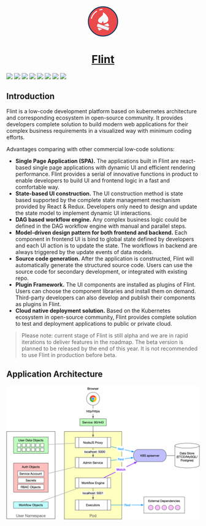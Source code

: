 <p align="center">
  <img src="resources/img/logo-sm.png" style="max-width: 80px;"/><br/>
  <h1 align="center"><a href="https://flintdev.github.io/docs">Flint</a></h1>
</p>

[![](https://img.shields.io/badge/download-Mac-brightgreen)](https://github.com/flintdev/flint/releases/latest)
![](https://img.shields.io/badge/stage-alpha-red)
![](https://img.shields.io/github/v/release/flintdev/flint)
![](https://img.shields.io/github/release-date/flintdev/flint)
![](https://img.shields.io/david/flintdev/flint)
![](https://img.shields.io/badge/platform-MacOS-orange)
![](https://img.shields.io/github/license/flintdev/flint)
![](https://img.shields.io/github/package-json/dependency-version/flintdev/flint/dev/electron)

## Introduction

Flint is a low-code development platform based on kubernetes architecture and corresponding ecosystem in open-source community. 
It provides developers complete solution to build modern web applications for their complex business requirements in a visualized way with minimum coding efforts.

Advantages comparing with other commercial low-code solutions:

* **Single Page Application (SPA).** The applications built in Flint are react-based single page applications with dynamic UI and efficient rendering performance. 
Flint provides a serial of innovative functions in product to enable developers to build UI and frontend logic in a fast and comfortable way.
* **State-based UI construction.** The UI construction method is state based supported by the complete state management mechanism provided by React & Redux. 
Developers only need to design and update the state model to implement dynamic UI interactions.
* **DAG based workflow engine.** Any complex business logic could be defined in the DAG workflow engine with manual and parallel steps.
* **Model-driven design pattern for both frontend and backend.** Each component in frontend UI is bind to global state defined by developers and each UI action is to update the state. 
The workflows in backend are always triggered by the update events of data models.
* **Source code generation.** After the application is constructed, Flint will automatically generate the structured source code. Users can use the source code for secondary development, or 
integrated with existing repo.
* **Plugin Framework.** The UI components are installed as plugins of Flint. Users can choose the component libraries and install them on demand. Third-party developers can also develop and publish their components as plugins in Flint.
* **Cloud native deployment solution.** Based on the Kubernetes ecosystem in open-source community, Flint provides complete solution to test and deployment applications to public or private cloud. 

> Please note: current stage of Flint is still alpha and we are in rapid iterations to deliver features in the roadmap. The beta version is planned to be released by the end of this year. It is not recommended to use Flint in production before beta.

## Application Architecture

![](resources/docs/app-arch.png)